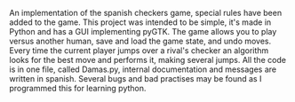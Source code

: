 An implementation of the spanish checkers game, special rules have been added to the game. This project was intended to be simple, it's made in Python and has a GUI implementing pyGTK. The game allows you to play versus another human, save and load the game state, and undo moves. Every time the current player jumps over a rival's checker an algorithm looks for the best move and performs it, making several jumps. All the code is in one file, called Damas.py, internal documentation and messages are written in spanish. Several bugs and bad practises may be found as I programmed this for learning python.
